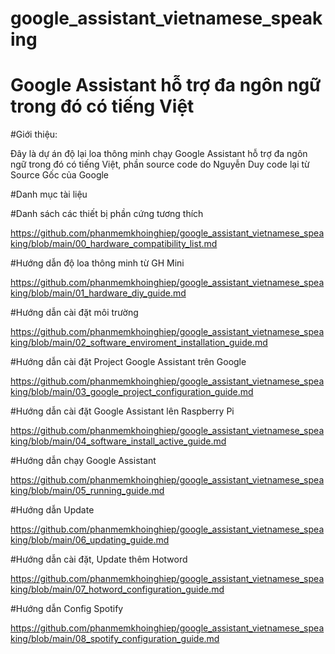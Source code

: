 # google_assistant_vietnamese_speaking

# Google Assistant hỗ trợ đa ngôn ngữ trong đó có tiếng Việt
#Giới thiệu:

Đây là dự án độ lại loa thông minh chạy Google Assistant hỗ trợ đa ngôn ngữ trong đó có tiếng Việt, phần source code do Nguyễn Duy code lại từ Source Gốc của Google

#Danh mục tài liệu

#Danh sách các thiết bị phần cứng tương thích

https://github.com/phanmemkhoinghiep/google_assistant_vietnamese_speaking/blob/main/00_hardware_compatibility_list.md

#Hướng dẫn độ loa thông minh từ GH Mini

https://github.com/phanmemkhoinghiep/google_assistant_vietnamese_speaking/blob/main/01_hardware_diy_guide.md

#Hướng dẫn cài đặt môi trường

https://github.com/phanmemkhoinghiep/google_assistant_vietnamese_speaking/blob/main/02_software_enviroment_installation_guide.md

#Hướng dẫn cài đặt Project Google Assistant trên Google

https://github.com/phanmemkhoinghiep/google_assistant_vietnamese_speaking/blob/main/03_google_project_configuration_guide.md

#Hướng dẫn cài đặt Google Assistant lên Raspberry Pi

https://github.com/phanmemkhoinghiep/google_assistant_vietnamese_speaking/blob/main/04_software_install_active_guide.md

#Hướng dẫn chạy Google Assistant

https://github.com/phanmemkhoinghiep/google_assistant_vietnamese_speaking/blob/main/05_running_guide.md

#Hướng dẫn Update

https://github.com/phanmemkhoinghiep/google_assistant_vietnamese_speaking/blob/main/06_updating_guide.md


#Hướng dẫn cài đặt, Update thêm Hotword

https://github.com/phanmemkhoinghiep/google_assistant_vietnamese_speaking/blob/main/07_hotword_configuration_guide.md

#Hướng dẫn Config Spotify

https://github.com/phanmemkhoinghiep/google_assistant_vietnamese_speaking/blob/main/08_spotify_configuration_guide.md

